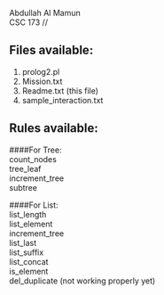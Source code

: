 Abdullah Al Mamun  
CSC 173 //

Files available:
--------------------------
1. prolog2.pl  
2. Mission.txt  
3. Readme.txt (this file)  
4. sample_interaction.txt  

Rules available:
---------------------------
####For Tree:  
count_nodes  
tree_leaf  
increment_tree  
subtree  

####For List:  
list_length  
list_element  
increment_tree  
list_last  
list_suffix  
list_concat  
is_element  
del_duplicate (not working properly yet)


